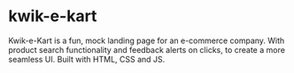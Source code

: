 # kwik-e-kart
Kwik-e-Kart is a fun, mock landing page for an e-commerce company. With product search functionality and feedback alerts on clicks, to create a more seamless UI. Built with HTML, CSS and JS. 
